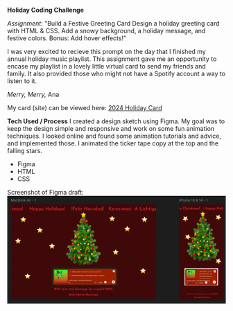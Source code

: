 **Holiday Coding Challenge**

*Assignment*: "Build a Festive Greeting Card
Design a holiday greeting card with HTML & CSS. Add a snowy background, a holiday message, and festive colors. Bonus: Add hover effects!"

I was very excited to recieve this prompt on the day that I finished my annual holiday music playlist. This assignment gave me an opportunity to encase my playlist in a lovely little virtual card to send my friends and family. It also provided those who might not have a Spotify account a way to listen to it. 

*Merry, Merry,* 
Ana

My card (site) can be viewed here: [2024 Holiday Card](https://anamariamartinez10.github.io/holidaycard_2024/) 

**Tech Used / Process** 
I created a design sketch using Figma. My goal was to keep the design simple and responsive and work on some fun animation techniques. I looked online and found some animation tutorials and advice, and implemented those. I animated the ticker tape copy at the top and the falling stars. 

- Figma
- HTML
- CSS 

Screenshot of Figma draft:
![Screenshot of Figma design](images/screenshot%20of%20figma.png)

